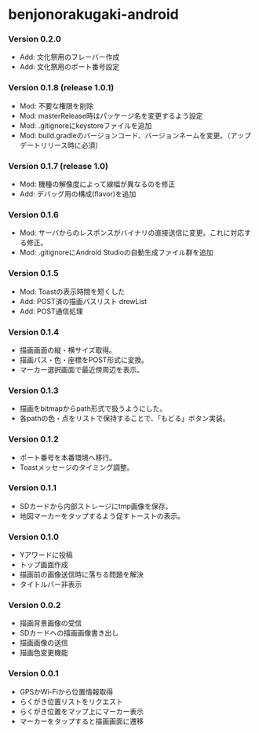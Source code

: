 # benjonorakugaki-android
### Version 0.2.0
- Add: 文化祭用のフレーバー作成
- Add: 文化祭用のポート番号設定

### Version 0.1.8 (release 1.0.1)
- Mod: 不要な権限を削除
- Mod: masterRelease時はパッケージ名を変更するよう設定
- Mod: .gitignoreにkeystoreファイルを追加
- Mod: build.gradleのバージョンコード、バージョンネームを変更。（アップデートリリース時に必須）

### Version 0.1.7 (release 1.0)
- Mod: 機種の解像度によって線幅が異なるのを修正
- Add: デバッグ用の構成(flavor)を追加

### Version 0.1.6
- Mod: サーバからのレスポンスがバイナリの直接送信に変更。これに対応する修正。
- Mod: .gitignoreにAndroid Studioの自動生成ファイル群を追加

### Version 0.1.5
- Mod: Toastの表示時間を短くした
- Add: POST済の描画パスリスト drewList
- Add: POST通信処理

### Version 0.1.4
- 描画画面の縦・横サイズ取得。
- 描画パス・色・座標をPOST形式に変換。
- マーカー選択画面で最近傍周辺を表示。

### Version 0.1.3
- 描画をbitmapからpath形式で扱うようにした。
- 各pathの色・点をリストで保持することで、「もどる」ボタン実装。

### Version 0.1.2
- ポート番号を本番環境へ移行。
- Toastメッセージのタイミング調整。

### Version 0.1.1
- SDカードから内部ストレージにtmp画像を保存。
- 地図マーカーをタップするよう促すトーストの表示。

### Version 0.1.0
- Yアワードに投稿
- トップ画面作成
- 描画前の画像送信時に落ちる問題を解決
- タイトルバー非表示

### Version 0.0.2
- 描画背景画像の受信
- SDカードへの描画画像書き出し
- 描画画像の送信
- 描画色変更機能

### Version 0.0.1
- GPSかWi-Fiから位置情報取得
- らくがき位置リストをリクエスト
- らくがき位置をマップ上にマーカー表示
- マーカーをタップすると描画画面に遷移
